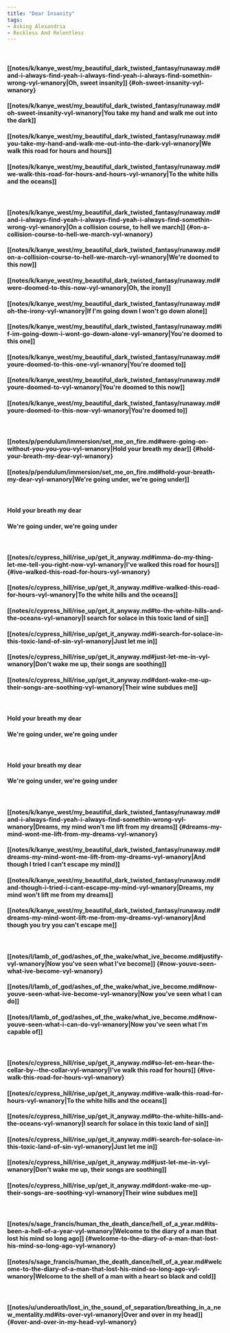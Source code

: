 ```yaml
---
title: "Dear Insanity"
tags:
- Asking Alexandria
- Reckless And Relentless
---
```

&nbsp;
#### [[notes/k/kanye_west/my_beautiful_dark_twisted_fantasy/runaway.md#and-i-always-find-yeah-i-always-find-yeah-i-always-find-somethin-wrong-vyl-wnanory|Oh, sweet insanity]] {#oh-sweet-insanity-vyl-wnanory}
#### [[notes/k/kanye_west/my_beautiful_dark_twisted_fantasy/runaway.md#oh-sweet-insanity-vyl-wnanory|You take my hand and walk me out into the dark]]
#### [[notes/k/kanye_west/my_beautiful_dark_twisted_fantasy/runaway.md#you-take-my-hand-and-walk-me-out-into-the-dark-vyl-wnanory|We walk this road for hours and hours]]
#### [[notes/k/kanye_west/my_beautiful_dark_twisted_fantasy/runaway.md#we-walk-this-road-for-hours-and-hours-vyl-wnanory|To the white hills and the oceans]]
&nbsp;
#### [[notes/k/kanye_west/my_beautiful_dark_twisted_fantasy/runaway.md#and-i-always-find-yeah-i-always-find-yeah-i-always-find-somethin-wrong-vyl-wnanory|On a collision course, to hell we march]] {#on-a-collision-course-to-hell-we-march-vyl-wnanory}
#### [[notes/k/kanye_west/my_beautiful_dark_twisted_fantasy/runaway.md#on-a-collision-course-to-hell-we-march-vyl-wnanory|We're doomed to this now]]
#### [[notes/k/kanye_west/my_beautiful_dark_twisted_fantasy/runaway.md#were-doomed-to-this-now-vyl-wnanory|Oh, the irony]]
#### [[notes/k/kanye_west/my_beautiful_dark_twisted_fantasy/runaway.md#oh-the-irony-vyl-wnanory|If I'm going down I won't go down alone]]
#### [[notes/k/kanye_west/my_beautiful_dark_twisted_fantasy/runaway.md#if-im-going-down-i-wont-go-down-alone-vyl-wnanory|You're doomed to this one]]
#### [[notes/k/kanye_west/my_beautiful_dark_twisted_fantasy/runaway.md#youre-doomed-to-this-one-vyl-wnanory|You're doomed to]]
#### [[notes/k/kanye_west/my_beautiful_dark_twisted_fantasy/runaway.md#youre-doomed-to-vyl-wnanory|You're doomed to this now]]
#### [[notes/k/kanye_west/my_beautiful_dark_twisted_fantasy/runaway.md#youre-doomed-to-this-now-vyl-wnanory|You're doomed to]]
&nbsp;
#### [[notes/p/pendulum/immersion/set_me_on_fire.md#were-going-on-without-you-you-you-vyl-wnanory|Hold your breath my dear]] {#hold-your-breath-my-dear-vyl-wnanory}
#### [[notes/p/pendulum/immersion/set_me_on_fire.md#hold-your-breath-my-dear-vyl-wnanory|We're going under, we're going under]]
&nbsp;
#### Hold your breath my dear
#### We're going under, we're going under
&nbsp;
#### [[notes/c/cypress_hill/rise_up/get_it_anyway.md#imma-do-my-thing-let-me-tell-you-right-now-vyl-wnanory|I've walked this road for hours]] {#ive-walked-this-road-for-hours-vyl-wnanory}
#### [[notes/c/cypress_hill/rise_up/get_it_anyway.md#ive-walked-this-road-for-hours-vyl-wnanory|To the white hills and the oceans]]
#### [[notes/c/cypress_hill/rise_up/get_it_anyway.md#to-the-white-hills-and-the-oceans-vyl-wnanory|I search for solace in this toxic land of sin]]
#### [[notes/c/cypress_hill/rise_up/get_it_anyway.md#i-search-for-solace-in-this-toxic-land-of-sin-vyl-wnanory|Just let me in]]
#### [[notes/c/cypress_hill/rise_up/get_it_anyway.md#just-let-me-in-vyl-wnanory|Don't wake me up, their songs are soothing]]
#### [[notes/c/cypress_hill/rise_up/get_it_anyway.md#dont-wake-me-up-their-songs-are-soothing-vyl-wnanory|Their wine subdues me]]
&nbsp;
#### Hold your breath my dear
#### We're going under, we're going under
&nbsp;
#### Hold your breath my dear
#### We're going under, we're going under
&nbsp;
#### [[notes/k/kanye_west/my_beautiful_dark_twisted_fantasy/runaway.md#and-i-always-find-yeah-i-always-find-somethin-wrong-vyl-wnanory|Dreams, my mind won't me lift from my dreams]] {#dreams-my-mind-wont-me-lift-from-my-dreams-vyl-wnanory}
#### [[notes/k/kanye_west/my_beautiful_dark_twisted_fantasy/runaway.md#dreams-my-mind-wont-me-lift-from-my-dreams-vyl-wnanory|And though I tried I can't escape my mind]]
#### [[notes/k/kanye_west/my_beautiful_dark_twisted_fantasy/runaway.md#and-though-i-tried-i-cant-escape-my-mind-vyl-wnanory|Dreams, my mind won't lift me from my dreams]]
#### [[notes/k/kanye_west/my_beautiful_dark_twisted_fantasy/runaway.md#dreams-my-mind-wont-lift-me-from-my-dreams-vyl-wnanory|And though you try you can't escape me]]
&nbsp;
#### [[notes/l/lamb_of_god/ashes_of_the_wake/what_ive_become.md#justify-vyl-wnanory|Now you've seen what I've become]] {#now-youve-seen-what-ive-become-vyl-wnanory}
#### [[notes/l/lamb_of_god/ashes_of_the_wake/what_ive_become.md#now-youve-seen-what-ive-become-vyl-wnanory|Now you've seen what I can do]]
#### [[notes/l/lamb_of_god/ashes_of_the_wake/what_ive_become.md#now-youve-seen-what-i-can-do-vyl-wnanory|Now you've seen what I'm capable of]]
&nbsp;
#### [[notes/c/cypress_hill/rise_up/get_it_anyway.md#so-let-em-hear-the-cellar-by--the-collar-vyl-wnanory|I've walk this road for hours]] {#ive-walk-this-road-for-hours-vyl-wnanory}
#### [[notes/c/cypress_hill/rise_up/get_it_anyway.md#ive-walk-this-road-for-hours-vyl-wnanory|To the white hills and the oceans]]
#### [[notes/c/cypress_hill/rise_up/get_it_anyway.md#to-the-white-hills-and-the-oceans-vyl-wnanory|I search for solace in this toxic land of sin]]
#### [[notes/c/cypress_hill/rise_up/get_it_anyway.md#i-search-for-solace-in-this-toxic-land-of-sin-vyl-wnanory|Just let me in]]
#### [[notes/c/cypress_hill/rise_up/get_it_anyway.md#just-let-me-in-vyl-wnanory|Don't wake me up, their songs are soothing]]
#### [[notes/c/cypress_hill/rise_up/get_it_anyway.md#dont-wake-me-up-their-songs-are-soothing-vyl-wnanory|Their wine subdues me]]
&nbsp;
#### [[notes/s/sage_francis/human_the_death_dance/hell_of_a_year.md#its-been-a-hell-of-a-year-vyl-wnanory|Welcome to the diary of a man that lost his mind so long ago]] {#welcome-to-the-diary-of-a-man-that-lost-his-mind-so-long-ago-vyl-wnanory}
#### [[notes/s/sage_francis/human_the_death_dance/hell_of_a_year.md#welcome-to-the-diary-of-a-man-that-lost-his-mind-so-long-ago-vyl-wnanory|Welcome to the shell of a man with a heart so black and cold]]
&nbsp;
#### [[notes/u/underoath/lost_in_the_sound_of_separation/breathing_in_a_new_mentality.md#its-over-vyl-wnanory|Over and over in my head]] {#over-and-over-in-my-head-vyl-wnanory}
